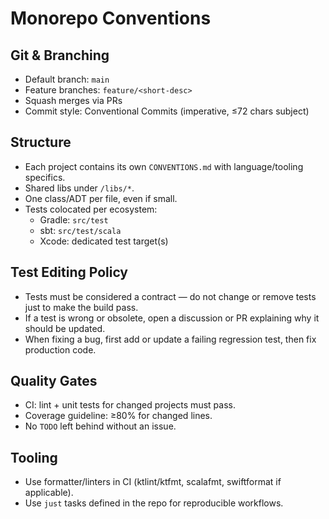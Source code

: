 # Monorepo Conventions

## Git & Branching
- Default branch: `main`
- Feature branches: `feature/<short-desc>`
- Squash merges via PRs
- Commit style: Conventional Commits (imperative, ≤72 chars subject)

## Structure
- Each project contains its own `CONVENTIONS.md` with language/tooling specifics.
- Shared libs under `/libs/*`.
- One class/ADT per file, even if small.
- Tests colocated per ecosystem:
  - Gradle: `src/test`
  - sbt: `src/test/scala`
  - Xcode: dedicated test target(s)

## Test Editing Policy
- Tests must be considered a contract — do not change or remove tests just to make the build pass.
- If a test is wrong or obsolete, open a discussion or PR explaining why it should be updated.
- When fixing a bug, first add or update a failing regression test, then fix production code.

## Quality Gates
- CI: lint + unit tests for changed projects must pass.
- Coverage guideline: ≥80% for changed lines.
- No `TODO` left behind without an issue.

## Tooling
- Use formatter/linters in CI (ktlint/ktfmt, scalafmt, swiftformat if applicable).
- Use `just` tasks defined in the repo for reproducible workflows.
